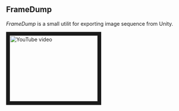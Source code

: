 FrameDump
---------

*FrameDump* is a small utilit for exporting image sequence from Unity.

<a href="http://www.youtube.com/watch?feature=player_embedded&v=U--l4IGnqF8" target="_blank"><img src="http://img.youtube.com/vi/U--l4IGnqF8/0.jpg" alt="YouTube video" width="240" height="180" border="10" /></a>
